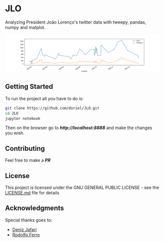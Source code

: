 # JLO
Analyzing President João Lorenço's twitter data with tweepy, pandas, numpy and matplot. 

![Likes VS Retweets](img/likes_vs_retweets.png "Likes Vs Retweets")

## Getting Started
To run the project all you have to do is:

```sh
git clone https://github.com/doriel/JLO.git
cd JLO
jupyter notebook
```
Then on the browser go to ***http://localhost:8888*** and make the changes you wish.

## Contributing
Feel free to make a ***PR***

## License

This project is licensed under the GNU GENERAL PUBLIC LICENSE - see the [LICENSE.md](LICENSE) file for details

## Acknowledgments
Special thanks goes to:
* [Deniz Jafari](https://github.com/denizjafari/Sentiment-Analysis)
* [Rodolfo Ferro](https://github.com/RodolfoFerro/pandas_twitter)
